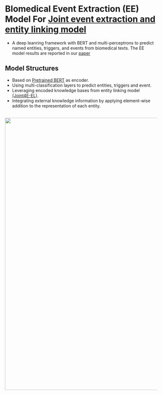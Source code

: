 # BIomedical Event Extraction (EE) Model For [Joint event extraction and entity linking model](https://arxiv.org/abs/2305.14645)
- A deep leanring framework with BERT and multi-perceptrons to predict named entities, triggers, and events from biomedical texts. The EE model results are reported in our [paper](https://arxiv.org/abs/2305.14645)

## Model Structures
- Based on [Pretrained BERT](https://github.com/allenai/scibert) as encoder.
- Using multi-classification layers to predict entities, triggers and event.
- Leveraging encoded knowledge bases from entity linking model [(Joint4E-EL)](https://github.com/lxc-dolphin/BioJEL).
- Integrating external knowledge information by applying element-wise addition to the representation of each entity.
  
<p align="center">
    <br>
    <img src="https://github.com/lxc-dolphin/BioJEE/tree/main/sup/fig_git_EE.png" width="900"/>
    <br>
<p>
